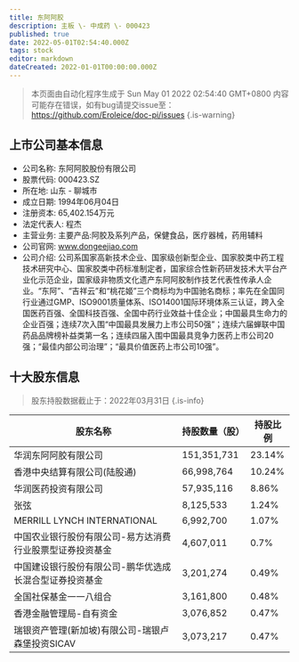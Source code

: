 ```yaml
---
title: 东阿阿胶
description: 主板 \- 中成药 \- 000423
published: true
date: 2022-05-01T02:54:40.000Z
tags: stock
editor: markdown
dateCreated: 2022-01-01T00:00:00.000Z
---
```


> 本页面由自动化程序生成于 Sun May 01 2022 02:54:40 GMT+0800
> 内容可能存在错误，如有bug请提交issue至：https://github.com/Eroleice/doc-pi/issues
{.is-warning}

## 上市公司基本信息
- 公司名称: 东阿阿胶股份有限公司
- 股票代码: 000423.SZ
- 所在地: 山东 - 聊城市
- 成立日期: 1994年06月04日
- 注册资本: 65,402.154万元
- 法定代表人: 程杰
- 主营业务: 主要产品:阿胶及系列产品，保健食品，医疗器械，药用辅料
- 公司官网: www.dongeejiao.com
- 公司介绍: 公司系国家高新技术企业、国家级创新型企业、国家胶类中药工程技术研究中心、国家胶类中药标准制定者，国家综合性新药研发技术大平台产业化示范企业，国家级非物质文化遗产东阿阿胶制作技艺代表性传承人企业。“东阿”、“吉祥云”和“桃花姬”三个商标均为中国驰名商标；率先在全国同行业通过GMP、ISO9001质量体系、ISO14001国际环境体系三认证，跨入全国医药百强、全国科技百强、全国中药行业效益十佳企业；中国最具生命力的企业百强；连续7次入围“中国最具发展力上市公司50强”；连续六届蝉联中国药品品牌榜补益类第一名；连续四届入围中国最具竞争力医药上市公司20强；“最佳内部公司治理”；“最具价值医药上市公司10强”。


## 十大股东信息
> 股东持股数据截止于：2022年03月31日
{.is-info}

| 股东名称 | 持股数量（股） | 持股比例 |
| --- | --- | --- |
| 华润东阿阿胶有限公司 | 151,351,731 | 23.14% |
| 香港中央结算有限公司(陆股通) | 66,998,764 | 10.24% |
| 华润医药投资有限公司 | 57,935,116 | 8.86% |
| 张弦 | 8,125,533 | 1.24% |
| MERRILL LYNCH INTERNATIONAL | 6,992,700 | 1.07% |
| 中国农业银行股份有限公司-易方达消费行业股票型证券投资基金 | 4,607,011 | 0.7% |
| 中国建设银行股份有限公司-鹏华优选成长混合型证券投资基金 | 3,201,274 | 0.49% |
| 全国社保基金一一八组合 | 3,161,800 | 0.48% |
| 香港金融管理局-自有资金 | 3,076,852 | 0.47% |
| 瑞银资产管理(新加坡)有限公司-瑞银卢森堡投资SICAV | 3,073,217 | 0.47% |




